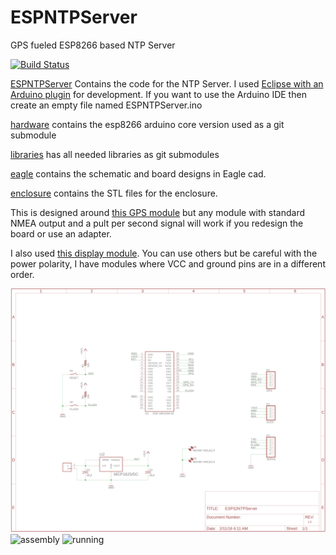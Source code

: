 # ESPNTPServer
GPS fueled ESP8266 based NTP Server

[![Build Status](https://travis-ci.org/liebman/ESPNTPServer.svg?branch=master)](https://travis-ci.org/liebman/ESPNTPServer.svg)

[ESPNTPServer](ESPNTPServer) Contains the code for the NTP Server. I used [Eclipse with an Arduino plugin](http://sloeber.io) for development.  If you want to use the Arduino IDE then create an empty file named ESPNTPServer.ino

[hardware](hardware) contains the esp8266 arduino core version used as a git submodule

[libraries](libraries) has all needed libraries as git submodules 

[eagle](eagle) contains the schematic and board designs in Eagle cad.

[enclosure](enclosure) contains the STL files for the enclosure.

This is designed around [this GPS module](https://www.amazon.com/gp/product/B075DD5746/) but any module with standard NMEA output and a pult per second signal will work if you redesign the board or use an adapter.

I also used [this display module](https://www.amazon.com/gp/product/B00O2KDQBE/).  You can use others but be careful with the power polarity, I have modules where VCC and ground pins are in a different order.

![Schematic](images/ESPNTPServer.png)
![assembly](images/open.png)
![running](images/closed.png)
